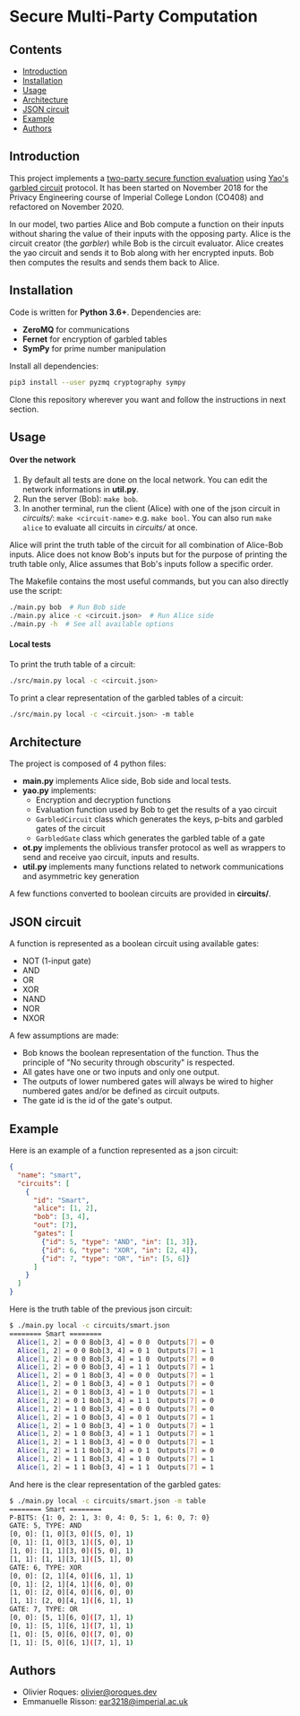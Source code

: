 # Secure Multi-Party Computation

## Contents
* [Introduction](#introduction)
* [Installation](#installation)
* [Usage](#usage)
* [Architecture](#architecture)
* [JSON circuit](#json-circuit)
* [Example](#example)
* [Authors](#authors)

## Introduction
This project implements a
[two-party secure function evaluation](https://en.wikipedia.org/wiki/Secure_two-party_computation)
using
[Yao's garbled circuit](https://en.wikipedia.org/wiki/Garbled_circuit)
protocol. It has been started on November 2018 for the Privacy Engineering
course of Imperial College London (CO408) and refactored on November 2020.

In our model, two parties Alice and Bob compute a function on their inputs
without sharing the value of their inputs with the opposing party. Alice is
the circuit creator (the *garbler*) while Bob is the circuit evaluator. Alice
creates the yao circuit and sends it to Bob along with her encrypted inputs.
Bob then computes the results and sends them back to Alice.

## Installation
Code is written for **Python 3.6+**. Dependencies are:
* **ZeroMQ** for communications
* **Fernet** for encryption of garbled tables
* **SymPy** for prime number manipulation

Install all dependencies:
```sh
pip3 install --user pyzmq cryptography sympy
```

Clone this repository wherever you want and follow the instructions in next
section.

## Usage

#### Over the network
1. By default all tests are done on the local network.
  You can edit the network informations in **util.py**.
2. Run the server (Bob): `make bob`.
3. In another terminal, run the client (Alice) with one of the json circuit
  in *circuits/*: `make <circuit-name>` e.g. `make bool`. You can also run
  `make alice` to evaluate all circuits in *circuits/* at once.

Alice will print the truth table of the circuit for all combination of
Alice-Bob inputs. Alice does not know Bob's inputs but for the purpose of
printing the truth table only, Alice assumes that Bob's inputs follow a
specific order.

The Makefile contains the most useful commands, but you can also directly use
the script:
```sh
./main.py bob  # Run Bob side
./main.py alice -c <circuit.json>  # Run Alice side
./main.py -h  # See all available options
```

#### Local tests
To print the truth table of a circuit:
```sh
./src/main.py local -c <circuit.json>
```

To print a clear representation of the garbled tables of a circuit:
```sh
./src/main.py local -c <circuit.json> -m table
```

## Architecture
The project is composed of 4 python files:
* **main.py** implements Alice side, Bob side and local tests.
* **yao.py** implements:
    * Encryption and decryption functions
    * Evaluation function used by Bob to get the results of a yao circuit
    * `GarbledCircuit` class which generates the keys, p-bits and garbled
      gates of the circuit
    * `GarbledGate` class which generates the garbled table of a gate
* **ot.py** implements the oblivious transfer protocol as well as wrappers to
  send and receive yao circuit, inputs and results.
* **util.py** implements many functions related to network communications and
  asymmetric key generation

A few functions converted to boolean circuits are provided in **circuits/**.

## JSON circuit
A function is represented as a boolean circuit using available gates:
* NOT (1-input gate)
* AND
* OR
* XOR
* NAND
* NOR
* NXOR

A few assumptions are made:
* Bob knows the boolean representation of the function. Thus the principle of
  "No security through obscurity" is respected.
* All gates have one or two inputs and only one output.
* The outputs of lower numbered gates will always be wired to higher numbered
  gates and/or be defined as circuit outputs.
* The gate id is the id of the gate's output.

## Example
Here is an example of a function represented as a json circuit:
```json
{
  "name": "smart",
  "circuits": [
    {
      "id": "Smart",
      "alice": [1, 2],
      "bob": [3, 4],
      "out": [7],
      "gates": [
        {"id": 5, "type": "AND", "in": [1, 3]},
        {"id": 6, "type": "XOR", "in": [2, 4]},
        {"id": 7, "type": "OR", "in": [5, 6]}
      ]
    }
  ]
}
```

Here is the truth table of the previous json circuit:
```sh
$ ./main.py local -c circuits/smart.json
======== Smart ========
  Alice[1, 2] = 0 0 Bob[3, 4] = 0 0  Outputs[7] = 0
  Alice[1, 2] = 0 0 Bob[3, 4] = 0 1  Outputs[7] = 1
  Alice[1, 2] = 0 0 Bob[3, 4] = 1 0  Outputs[7] = 0
  Alice[1, 2] = 0 0 Bob[3, 4] = 1 1  Outputs[7] = 1
  Alice[1, 2] = 0 1 Bob[3, 4] = 0 0  Outputs[7] = 1
  Alice[1, 2] = 0 1 Bob[3, 4] = 0 1  Outputs[7] = 0
  Alice[1, 2] = 0 1 Bob[3, 4] = 1 0  Outputs[7] = 1
  Alice[1, 2] = 0 1 Bob[3, 4] = 1 1  Outputs[7] = 0
  Alice[1, 2] = 1 0 Bob[3, 4] = 0 0  Outputs[7] = 0
  Alice[1, 2] = 1 0 Bob[3, 4] = 0 1  Outputs[7] = 1
  Alice[1, 2] = 1 0 Bob[3, 4] = 1 0  Outputs[7] = 1
  Alice[1, 2] = 1 0 Bob[3, 4] = 1 1  Outputs[7] = 1
  Alice[1, 2] = 1 1 Bob[3, 4] = 0 0  Outputs[7] = 1
  Alice[1, 2] = 1 1 Bob[3, 4] = 0 1  Outputs[7] = 0
  Alice[1, 2] = 1 1 Bob[3, 4] = 1 0  Outputs[7] = 1
  Alice[1, 2] = 1 1 Bob[3, 4] = 1 1  Outputs[7] = 1
```

And here is the clear representation of the garbled gates:
```sh
$ ./main.py local -c circuits/smart.json -m table
======== Smart ========
P-BITS: {1: 0, 2: 1, 3: 0, 4: 0, 5: 1, 6: 0, 7: 0}
GATE: 5, TYPE: AND
[0, 0]: [1, 0][3, 0]([5, 0], 1)
[0, 1]: [1, 0][3, 1]([5, 0], 1)
[1, 0]: [1, 1][3, 0]([5, 0], 1)
[1, 1]: [1, 1][3, 1]([5, 1], 0)
GATE: 6, TYPE: XOR
[0, 0]: [2, 1][4, 0]([6, 1], 1)
[0, 1]: [2, 1][4, 1]([6, 0], 0)
[1, 0]: [2, 0][4, 0]([6, 0], 0)
[1, 1]: [2, 0][4, 1]([6, 1], 1)
GATE: 7, TYPE: OR
[0, 0]: [5, 1][6, 0]([7, 1], 1)
[0, 1]: [5, 1][6, 1]([7, 1], 1)
[1, 0]: [5, 0][6, 0]([7, 0], 0)
[1, 1]: [5, 0][6, 1]([7, 1], 1)
```

## Authors
* Olivier Roques: <olivier@oroques.dev>
* Emmanuelle Risson: <ear3218@imperial.ac.uk>
